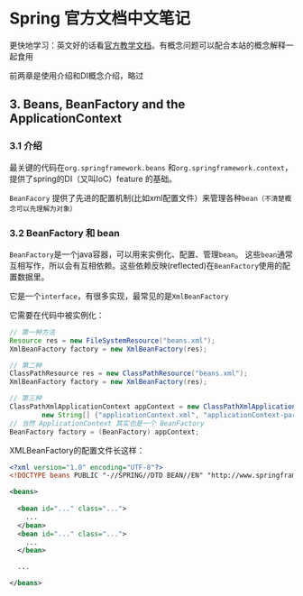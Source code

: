 # Spring 官方文档中文笔记

更快地学习：英文好的话看[官方教学文档](https://docs.spring.io/spring/docs/1.2.9/reference/background.html)。有概念问题可以配合本站的概念解释一起食用

前两章是使用介绍和DI概念介绍，略过


## 3. Beans, BeanFactory and the ApplicationContext

### 3.1 介绍
最关键的代码在`org.springframework.beans` 和`org.springframework.context`，提供了spring的DI（又叫IoC）feature 的基础。

`BeanFacory` 提供了先进的配置机制(比如xml配置文件）来管理各种`bean（不清楚概念可以先理解为对象）`


### 3.2 BeanFactory 和 bean

`BeanFactory`是一个java容器，可以用来实例化、配置、管理`bean`。 这些`bean`通常互相写作，所以会有互相依赖。这些依赖反映(reflected)在`BeanFactory`使用的配置数据里。

它是一个`interface`，有很多实现，最常见的是`XmlBeanFactory`

它需要在代码中被实例化：
``` java
// 第一种方法
Resource res = new FileSystemResource("beans.xml");
XmlBeanFactory factory = new XmlBeanFactory(res);

// 第二种
ClassPathResource res = new ClassPathResource("beans.xml");
XmlBeanFactory factory = new XmlBeanFactory(res);

// 第三种
ClassPathXmlApplicationContext appContext = new ClassPathXmlApplicationContext(
        new String[] {"applicationContext.xml", "applicationContext-part2.xml"});
// 当然 ApplicationContext 其实也是一个 BeanFactory
BeanFactory factory = (BeanFactory) appContext;
```

XMLBeanFactory的配置文件长这样：
``` xml
<?xml version="1.0" encoding="UTF-8"?>
<!DOCTYPE beans PUBLIC "-//SPRING//DTD BEAN//EN" "http://www.springframework.org/dtd/spring-beans.dtd">

<beans>
  
  <bean id="..." class="...">
    ...
  </bean>
  <bean id="..." class="...">
    ...
  </bean>

  ...

</beans>
```

###
